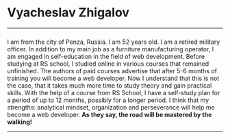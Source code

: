#  Vyacheslav Zhigalov 
********
###  

I am from the city of Penza, Russia. I am 52 years old. I am a retired military officer. 
In addition to my main job as a furniture manufacturing operator, 
I am engaged in self-education in the field of web development. 
Before studying at RS school, I studied online in various courses that remained unfinished.
The authors of paid courses advertise that after 5-6 months of training you will become a web developer. 
Now I understand that this is not the case, that it takes much more time to study theory and gain practical skills.
With the help of a course from RS School, I have a self-study plan for a period of up to 12 months, 
possibly for a longer period. I think that my strengths: analytical mindset, 
organization and perseverance will help me become a web developer.
**As they say, the road will be mastered by the walking!**
********